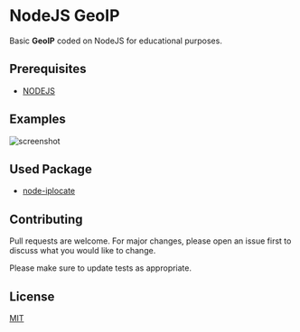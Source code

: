 # NodeJS GeoIP

Basic **GeoIP** coded on NodeJS for educational purposes.

## Prerequisites

* [NODEJS](https://nodejs.org/)

## Examples

![screenshot](https://media.discordapp.net/attachments/750439917003341824/755821863401160834/unknown.png?width=429&height=219)

## Used Package

* [node-iplocate](https://www.npmjs.com/package/node-iplocate)

## Contributing
Pull requests are welcome. For major changes, please open an issue first to discuss what you would like to change.

Please make sure to update tests as appropriate.

## License
[MIT](https://choosealicense.com/licenses/mit/)
